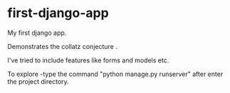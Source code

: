 # first-django-app


My first django app.

Demonstrates the collatz conjecture .

I've tried to include features like forms and models etc.

To explore -type the command "python manage.py runserver" after enter the project directory.

